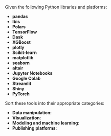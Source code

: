 Given the following Python libraries and platforms:

- **pandas**
- **Ibis**
- **Polars**
- **TensorFlow**
- **Dask**
- **XGBoost**
- **plotly**
- **Scikit-learn**
- **matplotlib**
- **seaborn**
- **altair**
- **Jupyter Notebooks**
- **Google Colab**
- **Streamlit**
- **Shiny**
- **PyTorch**

Sort these tools into their appropriate categories:

- **Data manipulation**:
- **Visualization**:
- **Modeling and machine learning**:
- **Publishing platforms**:

<!--
**Answer:**

- **Data manipulation and analysis:** pandas, Ibis, Polars, Dask
- **Visualization:** plotly, matplotlib, seaborn, altair
- **Communication and publishing platforms:** Jupyter Notebooks, Google Colab, Streamlit, Shiny

-->